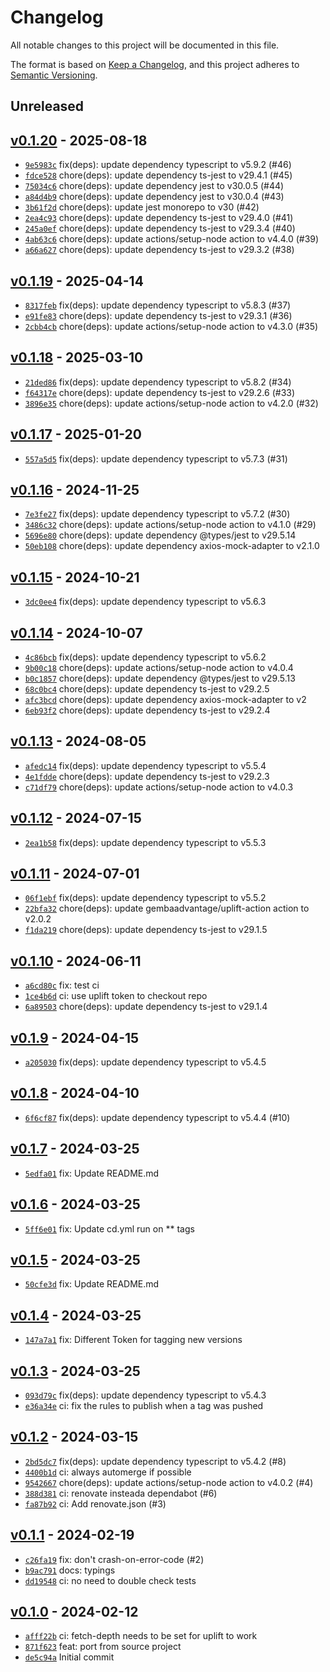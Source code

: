# Changelog

All notable changes to this project will be documented in this file.

The format is based on [Keep a Changelog](https://keepachangelog.com/en/1.0.0/), and this project adheres to [Semantic Versioning](https://semver.org/spec/v2.0.0.html).

## Unreleased

## [v0.1.20](https://github.com/Bastianowicz/axios-transform-validate-response/releases/tag/v0.1.20) - 2025-08-18

- [`9e5983c`](https://github.com/Bastianowicz/axios-transform-validate-response/commit/9e5983cb8ee37cdd8848c15e41b4a4e368151107) fix(deps): update dependency typescript to v5.9.2 (#46)
- [`fdce528`](https://github.com/Bastianowicz/axios-transform-validate-response/commit/fdce528f03a3cd2ff446a5acc4102dd1994e21aa) chore(deps): update dependency ts-jest to v29.4.1 (#45)
- [`75034c6`](https://github.com/Bastianowicz/axios-transform-validate-response/commit/75034c62e12104523aeb04fa2d72602b4a894f4c) chore(deps): update dependency jest to v30.0.5 (#44)
- [`a84d4b9`](https://github.com/Bastianowicz/axios-transform-validate-response/commit/a84d4b922288056824ba88edf09bd6cacb79f1d6) chore(deps): update dependency jest to v30.0.4 (#43)
- [`3b61f2d`](https://github.com/Bastianowicz/axios-transform-validate-response/commit/3b61f2ddc18aa597fe41d6772f32f73272971970) chore(deps): update jest monorepo to v30 (#42)
- [`2ea4c93`](https://github.com/Bastianowicz/axios-transform-validate-response/commit/2ea4c93ecafbc0d943e8a18cb33cc3fd8599deb2) chore(deps): update dependency ts-jest to v29.4.0 (#41)
- [`245a0ef`](https://github.com/Bastianowicz/axios-transform-validate-response/commit/245a0ef8dc427079d60f71bae09e1e7a63028725) chore(deps): update dependency ts-jest to v29.3.4 (#40)
- [`4ab63c6`](https://github.com/Bastianowicz/axios-transform-validate-response/commit/4ab63c68db83457e5f0a2b75def98813137cfe9f) chore(deps): update actions/setup-node action to v4.4.0 (#39)
- [`a66a627`](https://github.com/Bastianowicz/axios-transform-validate-response/commit/a66a6276e9c868bbe562709d70ccb04ea25aba91) chore(deps): update dependency ts-jest to v29.3.2 (#38)

## [v0.1.19](https://github.com/Bastianowicz/axios-transform-validate-response/releases/tag/v0.1.19) - 2025-04-14

- [`8317feb`](https://github.com/Bastianowicz/axios-transform-validate-response/commit/8317febad8d6c038c62e97e7d37755b99a5b195c) fix(deps): update dependency typescript to v5.8.3 (#37)
- [`e91fe83`](https://github.com/Bastianowicz/axios-transform-validate-response/commit/e91fe83c2cbea39fbbb80574c270d0c0ba92d287) chore(deps): update dependency ts-jest to v29.3.1 (#36)
- [`2cbb4cb`](https://github.com/Bastianowicz/axios-transform-validate-response/commit/2cbb4cb2ab05395b7b9df74f789c6587f36af438) chore(deps): update actions/setup-node action to v4.3.0 (#35)

## [v0.1.18](https://github.com/Bastianowicz/axios-transform-validate-response/releases/tag/v0.1.18) - 2025-03-10

- [`21ded86`](https://github.com/Bastianowicz/axios-transform-validate-response/commit/21ded86d5f12ba09b1dc403f55712187a8edef96) fix(deps): update dependency typescript to v5.8.2 (#34)
- [`f64317e`](https://github.com/Bastianowicz/axios-transform-validate-response/commit/f64317ef0a674ac98e072826b3eaea435023bdf9) chore(deps): update dependency ts-jest to v29.2.6 (#33)
- [`3896e35`](https://github.com/Bastianowicz/axios-transform-validate-response/commit/3896e35f415084ad535558401b6cc866b78a2744) chore(deps): update actions/setup-node action to v4.2.0 (#32)

## [v0.1.17](https://github.com/Bastianowicz/axios-transform-validate-response/releases/tag/v0.1.17) - 2025-01-20

- [`557a5d5`](https://github.com/Bastianowicz/axios-transform-validate-response/commit/557a5d5a4b856a57a2b461fce90336a61b40ba81) fix(deps): update dependency typescript to v5.7.3 (#31)

## [v0.1.16](https://github.com/Bastianowicz/axios-transform-validate-response/releases/tag/v0.1.16) - 2024-11-25

- [`7e3fe27`](https://github.com/Bastianowicz/axios-transform-validate-response/commit/7e3fe27f942e3d9db88be61eb822132434e0bed9) fix(deps): update dependency typescript to v5.7.2 (#30)
- [`3486c32`](https://github.com/Bastianowicz/axios-transform-validate-response/commit/3486c3248caa854e589112ca4726e36f214bcbde) chore(deps): update actions/setup-node action to v4.1.0 (#29)
- [`5696e80`](https://github.com/Bastianowicz/axios-transform-validate-response/commit/5696e8098e6947faefb1e1fc7ba05c62c9cde74b) chore(deps): update dependency @types/jest to v29.5.14
- [`50eb108`](https://github.com/Bastianowicz/axios-transform-validate-response/commit/50eb1086f46f7c3db3d52af77da07d81c41f7d8e) chore(deps): update dependency axios-mock-adapter to v2.1.0

## [v0.1.15](https://github.com/Bastianowicz/axios-transform-validate-response/releases/tag/v0.1.15) - 2024-10-21

- [`3dc0ee4`](https://github.com/Bastianowicz/axios-transform-validate-response/commit/3dc0ee44cb3c461661bba315c14498e8b00bfaf5) fix(deps): update dependency typescript to v5.6.3

## [v0.1.14](https://github.com/Bastianowicz/axios-transform-validate-response/releases/tag/v0.1.14) - 2024-10-07

- [`4c86bcb`](https://github.com/Bastianowicz/axios-transform-validate-response/commit/4c86bcbc0be9f2107487b5d3fa98d20557732361) fix(deps): update dependency typescript to v5.6.2
- [`9b00c18`](https://github.com/Bastianowicz/axios-transform-validate-response/commit/9b00c187fb4bd9e3852645b4cf370b89bf0a7063) chore(deps): update actions/setup-node action to v4.0.4
- [`b0c1857`](https://github.com/Bastianowicz/axios-transform-validate-response/commit/b0c1857d504a605d82216135dab2b6ec6b4b155a) chore(deps): update dependency @types/jest to v29.5.13
- [`68c0bc4`](https://github.com/Bastianowicz/axios-transform-validate-response/commit/68c0bc408953e0220ba87e0e77482708b40372df) chore(deps): update dependency ts-jest to v29.2.5
- [`afc3bcd`](https://github.com/Bastianowicz/axios-transform-validate-response/commit/afc3bcd8711a7667b3c47784e2cca9859b1447ba) chore(deps): update dependency axios-mock-adapter to v2
- [`6eb93f2`](https://github.com/Bastianowicz/axios-transform-validate-response/commit/6eb93f2f454bc5f6e5dee346820db0215f71d236) chore(deps): update dependency ts-jest to v29.2.4

## [v0.1.13](https://github.com/Bastianowicz/axios-transform-validate-response/releases/tag/v0.1.13) - 2024-08-05

- [`afedc14`](https://github.com/Bastianowicz/axios-transform-validate-response/commit/afedc140b07907cfa5ba29380df0778b17ae0c3a) fix(deps): update dependency typescript to v5.5.4
- [`4e1fdde`](https://github.com/Bastianowicz/axios-transform-validate-response/commit/4e1fdde8dda2beafa4eb3b45f8749b1969f55dc9) chore(deps): update dependency ts-jest to v29.2.3
- [`c71df79`](https://github.com/Bastianowicz/axios-transform-validate-response/commit/c71df7906163082f0be61645d56998ab9324fc20) chore(deps): update actions/setup-node action to v4.0.3

## [v0.1.12](https://github.com/Bastianowicz/axios-transform-validate-response/releases/tag/v0.1.12) - 2024-07-15

- [`2ea1b58`](https://github.com/Bastianowicz/axios-transform-validate-response/commit/2ea1b5870761c9501a26e5b27cd85cef3871bc23) fix(deps): update dependency typescript to v5.5.3

## [v0.1.11](https://github.com/Bastianowicz/axios-transform-validate-response/releases/tag/v0.1.11) - 2024-07-01

- [`06f1ebf`](https://github.com/Bastianowicz/axios-transform-validate-response/commit/06f1ebfff495336d84d33cc07ca8b25d281c8181) fix(deps): update dependency typescript to v5.5.2
- [`22bfa32`](https://github.com/Bastianowicz/axios-transform-validate-response/commit/22bfa3249833485139171cbd62691589b7b95743) chore(deps): update gembaadvantage/uplift-action action to v2.0.2
- [`f1da219`](https://github.com/Bastianowicz/axios-transform-validate-response/commit/f1da219ee6febb71fc200f75a8aa687b8b279e3f) chore(deps): update dependency ts-jest to v29.1.5

## [v0.1.10](https://github.com/Bastianowicz/axios-transform-validate-response/releases/tag/v0.1.10) - 2024-06-11

- [`a6cd80c`](https://github.com/Bastianowicz/axios-transform-validate-response/commit/a6cd80cae273dff5048bd8c75c91c0a4c7695a06) fix: test ci
- [`1ce4b6d`](https://github.com/Bastianowicz/axios-transform-validate-response/commit/1ce4b6dfc3c5b8718d85b17e2b3cffbb3c909588) ci: use uplift token to checkout repo
- [`6a89503`](https://github.com/Bastianowicz/axios-transform-validate-response/commit/6a895037bc83abcc85a1137cba0ae3c57ae05204) chore(deps): update dependency ts-jest to v29.1.4

## [v0.1.9](https://github.com/Bastianowicz/axios-transform-validate-response/releases/tag/v0.1.9) - 2024-04-15

- [`a205030`](https://github.com/Bastianowicz/axios-transform-validate-response/commit/a205030207d2634a8f919de22577994873d303d1) fix(deps): update dependency typescript to v5.4.5

## [v0.1.8](https://github.com/Bastianowicz/axios-transform-validate-response/releases/tag/v0.1.8) - 2024-04-10

- [`6f6cf87`](https://github.com/Bastianowicz/axios-transform-validate-response/commit/6f6cf8738469c06a69f1e320d1a976c2c72a79cc) fix(deps): update dependency typescript to v5.4.4 (#10)

## [v0.1.7](https://github.com/Bastianowicz/axios-transform-validate-response/releases/tag/v0.1.7) - 2024-03-25

- [`5edfa01`](https://github.com/Bastianowicz/axios-transform-validate-response/commit/5edfa0142cc7edbc9a8026f6b0d6f6e41f9c625d) fix: Update README.md

## [v0.1.6](https://github.com/Bastianowicz/axios-transform-validate-response/releases/tag/v0.1.6) - 2024-03-25

- [`5ff6e01`](https://github.com/Bastianowicz/axios-transform-validate-response/commit/5ff6e01fc1f2808514fc1a4d53f08dd39bd094e8) fix: Update cd.yml run on ** tags

## [v0.1.5](https://github.com/Bastianowicz/axios-transform-validate-response/releases/tag/v0.1.5) - 2024-03-25

- [`50cfe3d`](https://github.com/Bastianowicz/axios-transform-validate-response/commit/50cfe3d16f03b7a4fb87e4021a3a450eeea6c321) fix: Update README.md

## [v0.1.4](https://github.com/Bastianowicz/axios-transform-validate-response/releases/tag/v0.1.4) - 2024-03-25

- [`147a7a1`](https://github.com/Bastianowicz/axios-transform-validate-response/commit/147a7a108a8a2df0585dddb98a7bc39cfc317f5a) fix: Different Token for tagging new versions

## [v0.1.3](https://github.com/Bastianowicz/axios-transform-validate-response/releases/tag/v0.1.3) - 2024-03-25

- [`093d79c`](https://github.com/Bastianowicz/axios-transform-validate-response/commit/093d79cdc1a63240239dc57cab3fa2ef0774ccf1) fix(deps): update dependency typescript to v5.4.3
- [`e36a34e`](https://github.com/Bastianowicz/axios-transform-validate-response/commit/e36a34eb9e7ebf64e5d105ff170e04e2013403ca) ci: fix the rules to publish when a tag was pushed

## [v0.1.2](https://github.com/Bastianowicz/axios-transform-validate-response/releases/tag/v0.1.2) - 2024-03-15

- [`2bd5dc7`](https://github.com/Bastianowicz/axios-transform-validate-response/commit/2bd5dc7714d1bdee8417c98149491d904ef88c9c) fix(deps): update dependency typescript to v5.4.2 (#8)
- [`4400b1d`](https://github.com/Bastianowicz/axios-transform-validate-response/commit/4400b1db585cf4232cd1ec27b116ac7af6414210) ci: always automerge if possible
- [`9542667`](https://github.com/Bastianowicz/axios-transform-validate-response/commit/9542667c18e4f2737130e2fdb026fc4c3d9fe3ba) chore(deps): update actions/setup-node action to v4.0.2 (#4)
- [`388d381`](https://github.com/Bastianowicz/axios-transform-validate-response/commit/388d381889b6f537ba16eadd3a37f026fd8b11d7) ci: renovate insteada dependabot (#6)
- [`fa87b92`](https://github.com/Bastianowicz/axios-transform-validate-response/commit/fa87b920b92455f38ba6a4eba29f272009b65747) ci: Add renovate.json (#3)

## [v0.1.1](https://github.com/Bastianowicz/axios-transform-validate-response/releases/tag/v0.1.1) - 2024-02-19

- [`c26fa19`](https://github.com/Bastianowicz/axios-transform-validate-response/commit/c26fa195e493d3ad31710ddba37404b5831f2173) fix: don't crash-on-error-code (#2)
- [`b9ac791`](https://github.com/Bastianowicz/axios-transform-validate-response/commit/b9ac791a4cc9e381beb257c5cf4608b7b352edc7) docs: typings
- [`dd19548`](https://github.com/Bastianowicz/axios-transform-validate-response/commit/dd19548191e2319a8171d812bbb806a0be1df64c) ci: no need to double check tests

## [v0.1.0](https://github.com/Bastianowicz/axios-transform-validate-response/releases/tag/v0.1.0) - 2024-02-12

- [`afff22b`](https://github.com/Bastianowicz/axios-transform-validate-response/commit/afff22bb25843d652f7cd542e7be2da9dde8ed71) ci: fetch-depth needs to be set for uplift to work
- [`871f623`](https://github.com/Bastianowicz/axios-transform-validate-response/commit/871f623fb0654b0f97bcd7dd52e7bbf8d21f5f61) feat: port from source project
- [`de5c94a`](https://github.com/Bastianowicz/axios-transform-validate-response/commit/de5c94ae613210e84b9bb7ada587bfd01f05b097) Initial commit

